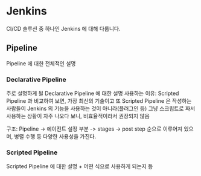 # Jenkins

CI/CD 솔루션 중 하나인 Jenkins 에 대해 다룹니다.

## Pipeline

Pipeline 에 대한 전체적인 설명

### Declarative Pipeline

주로 설명하게 될 Declarative Pipeline 에 대한 설명
사용하는 이유: Scripted Pipeline 과 비교하여 보면, 가장 최신의 기술이고 또 Scripted Pipeline 은 작성하는 사람들이 Jenkins 의 기능을 사용하는 것이 아니라(플러그인 등) 그냥 스크립트로 짜서 사용하는 상황이 자주 나오다 보니, 비효율적이라서 권장되지 않음

구조:
Pipeline -> 에이전트 설정 부분 -> stages -> post step 순으로 이루어져 있으며, 병렬 수행 등 다양한 사용성을 가진다.


### Scripted Pipeline

Scripted Pipeline 에 대한 설명 + 어떤 식으로 사용하게 되는지 등